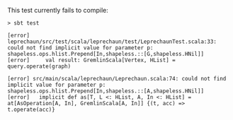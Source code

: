 This test currently fails to compile:

    > sbt test

    [error] leprechaun/src/test/scala/leprechaun/test/LeprechaunTest.scala:33: could not find implicit value for parameter p: shapeless.ops.hlist.Prepend[In,shapeless.::[G,shapeless.HNil]]
    [error]     val result: GremlinScala[Vertex, HList] = query.operate(graph)

    [error] src/main/scala/leprechaun/Leprechaun.scala:74: could not find implicit value for parameter p: shapeless.ops.hlist.Prepend[In,shapeless.::[A,shapeless.HNil]]
    [error]   implicit def as[T, L <: HList, A, In <: HList] = at[AsOperation[A, In], GremlinScala[A, In]] {(t, acc) => t.operate(acc)}